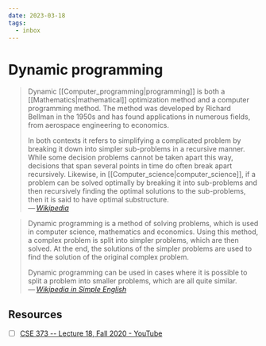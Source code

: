 ```yaml
---
date: 2023-03-18
tags:
  - inbox
---
```


# Dynamic programming

> Dynamic [[Computer_programming|programming]] is both a
> [[Mathematics|mathematical]] optimization method and a computer programming
> method. The method was developed by Richard Bellman in the 1950s and has found
> applications in numerous fields, from aerospace engineering to economics.
>
> In both contexts it refers to simplifying a complicated problem by breaking it
> down into simpler sub-problems in a recursive manner. While some decision
> problems cannot be taken apart this way, decisions that span several points in
> time do often break apart recursively. Likewise, in
> [[Computer_science|computer_science]], if a problem can be solved optimally by
> breaking it into sub-problems and then recursively finding the optimal
> solutions to the sub-problems, then it is said to have optimal substructure.\
> — <cite>[Wikipedia](https://en.wikipedia.org/wiki/Dynamic_programming)</cite>

> Dynamic programming is a method of solving problems, which is used in computer
> science, mathematics and economics. Using this method, a complex problem is
> split into simpler problems, which are then solved. At the end, the solutions
> of the simpler problems are used to find the solution of the original complex
> problem.
>
> Dynamic programming can be used in cases where it is possible to split a
> problem into smaller problems, which are all quite similar.\
> — <cite>[Wikipedia in Simple English](https://simple.wikipedia.org/wiki/Dynamic_programming)</cite>


## Resources

- [ ] [CSE 373 -- Lecture 18, Fall 2020 - YouTube](https://www.youtube.com/watch?v=wAA0AMfcJHQ)
